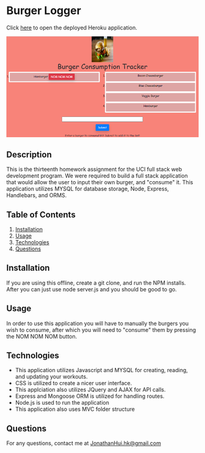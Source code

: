 # Burger Logger
Click [here](https://burgerapplication123.herokuapp.com/) to open the deployed Heroku application.

![ScreenShot](\public\assets\img\demo.png)

## Description 
This is the thirteenth homework assignment for the UCI full stack web development program. We were required to build a full stack application that would allow the user to input their own burger, and "consume" it. This application utilizes MYSQL for database storage, Node, Express, Handlebars, and ORMS.

## Table of Contents
1. [Installation](#Installation) 
2. [Usage](#Usage)
3. [Technologies](#Technologies)
4. [Questions](#Questions)

## Installation
If you are using this offline, create a git clone, and run the NPM installs. After you can just use node server.js and you should be good to go.

## Usage
In order to use this application you will have to manually the burgers you wish to consume, after which you will need to "consume" them by pressing the NOM NOM NOM button.

## Technologies
- This application utilizes Javascript and MYSQL for creating, reading, and updating your workouts.
- CSS is utilized to create a nicer user interface. 
- This applciation also utilizes JQuery and AJAX for API calls.
- Express and Mongoose ORM is utilized for handling routes.
- Node.js is used to run the application
- This application also uses MVC folder structure


## Questions

For any questions, contact me at JonathanHui.hk@gmail.com